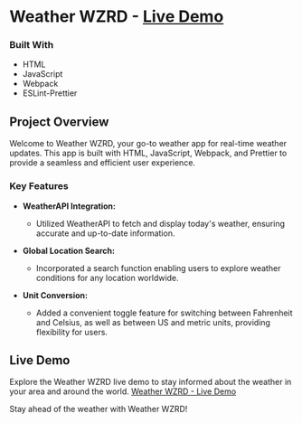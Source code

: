# Weather WZRD - [Live Demo](https://nate0h.github.io/WeatherWZRD/)

### Built With
- HTML 
- JavaScript
- Webpack
- ESLint-Prettier

## Project Overview

Welcome to Weather WZRD, your go-to weather app for real-time weather updates. This app is built with HTML, JavaScript, Webpack, and Prettier to provide a seamless and efficient user experience.

### Key Features

- **WeatherAPI Integration:**
  - Utilized WeatherAPI to fetch and display today's weather, ensuring accurate and up-to-date information.

- **Global Location Search:**
  - Incorporated a search function enabling users to explore weather conditions for any location worldwide.

- **Unit Conversion:**
  - Added a convenient toggle feature for switching between Fahrenheit and Celsius, as well as between US and metric units, providing flexibility for users.

## Live Demo

Explore the Weather WZRD live demo to stay informed about the weather in your area and around the world. [Weather WZRD - Live Demo](https://nate0h.github.io/WeatherWZRD/)

Stay ahead of the weather with Weather WZRD!
